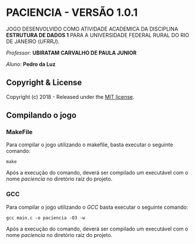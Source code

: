 # PACIENCIA - VERSÃO 1.0.1

JOGO DESENVOLVIDO COMO ATIVIDADE ACADEMICA DA DISCIPLINA **ESTRUTURA DE DADOS 1** PARA A UNIVERSIDADE FEDERAL RURAL DO RIO DE JANEIRO (*UFRRJ*).

*Professor:* **UBIRATAM CARVALHO DE PAULA JUNIOR**

*Aluno:*
        **Pedro da Luz**


## Copyright & License

Copyright (c) 2018 - Released under the [MIT license](LICENSE).

## Compilando o jogo

### MakeFile

Para compilar o jogo utilizando o makefile, basta executar o seguinte comando:

```
make
```

Após a execução do comando, deverá ser compilado um executável com o nome *paciencia* no diretório raíz do projeto.

### GCC

Para compilar o jogo utilizando o *GCC* basta executar o seguinte comando:

```
gcc main.c -o paciencia -O3 -w
```

Após a execução do comando, deverá ser compilado um executável com o nome *paciencia* no diretório raíz do projeto.